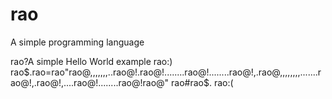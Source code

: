 # rao
A simple programming language

rao?A simple Hello World example
rao:)
rao$.rao=rao"rao@,,,,,,,..rao@!.rao@!........rao@!........rao@!,.rao@,,,,,,,,.......rao@!,.rao@!,....rao@!........rao@!rao@"
rao#rao$.
rao:(
